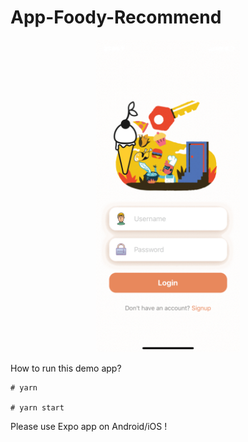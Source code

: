 # App-Foody-Recommend
<p align="center">
<img src="DEMO_UI.gif" width="auto" height="500" />
</p>


How to run this demo app?

    # yarn

	# yarn start

Please use Expo app on Android/iOS !
